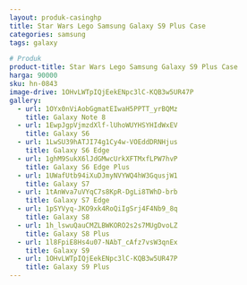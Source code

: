 ```yaml
---
layout: produk-casinghp
title: Star Wars Lego Samsung Galaxy S9 Plus Case
categories: samsung
tags: galaxy

# Produk
product-title: Star Wars Lego Samsung Galaxy S9 Plus Case
harga: 90000
sku: hn-0843
image-drive: 1OHvLWTpIQjEekENpc3lC-KQB3w5UR47P
gallery:
  - url: 1OYx0nViAobGgmatEIwaH5PPTT_yrBQMz
    title: Galaxy Note 8
  - url: 1EwpJgpVjmzdXlf-lUhoWUYHSYHIdWxEV
    title: Galaxy S6
  - url: 1LwSU39hATJI74g1Cy4w-VOEddDRNHjus
    title: Galaxy S6 Edge
  - url: 1ghM9SukX6lJdGMwcUrkXFTMxfLPW7hvP
    title: Galaxy S6 Edge Plus
  - url: 1UWafUtb94iXuDJmyNVYWQ4hW3GqusjW1
    title: Galaxy S7
  - url: 1tAnWva7uVYqC7s8KpR-DgLi8TWhD-brb
    title: Galaxy S7 Edge
  - url: 1pSYVyq-JKO9xk4RoQiIgSrj4F4Nb9_8q
    title: Galaxy S8
  - url: 1h_lswuQauCMZLBWKORO2s2s7MUgDvoLZ
    title: Galaxy S8 Plus
  - url: 1l8FpiE8Hs4u07-NAbT_cAfz7vsW3qnEx
    title: Galaxy S9
  - url: 1OHvLWTpIQjEekENpc3lC-KQB3w5UR47P
    title: Galaxy S9 Plus
---
```

